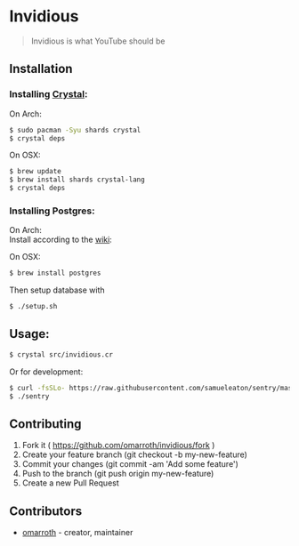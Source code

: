 # Invidious

> Invidious is what YouTube should be

## Installation

### Installing [Crystal](https://github.com/crystal-lang/crystal):

On Arch:

```bash
$ sudo pacman -Syu shards crystal
$ crystal deps
```

On OSX:

```bash
$ brew update
$ brew install shards crystal-lang
$ crystal deps
```

### Installing Postgres:

On Arch:  
Install according to the [wiki](https://wiki.archlinux.org/index.php/PostgreSQL#Installing_PostgreSQL):

On OSX:

```bash
$ brew install postgres
```

Then setup database with

```bash
$ ./setup.sh
```

## Usage:

```bash
$ crystal src/invidious.cr
```

Or for development:

```bash
$ curl -fsSLo- https://raw.githubusercontent.com/samueleaton/sentry/master/install.cr | crystal eval
$ ./sentry
```

## Contributing

1.  Fork it ( https://github.com/omarroth/invidious/fork )
2.  Create your feature branch (git checkout -b my-new-feature)
3.  Commit your changes (git commit -am 'Add some feature')
4.  Push to the branch (git push origin my-new-feature)
5.  Create a new Pull Request

## Contributors

* [omarroth](https://github.com/omarroth) - creator, maintainer
